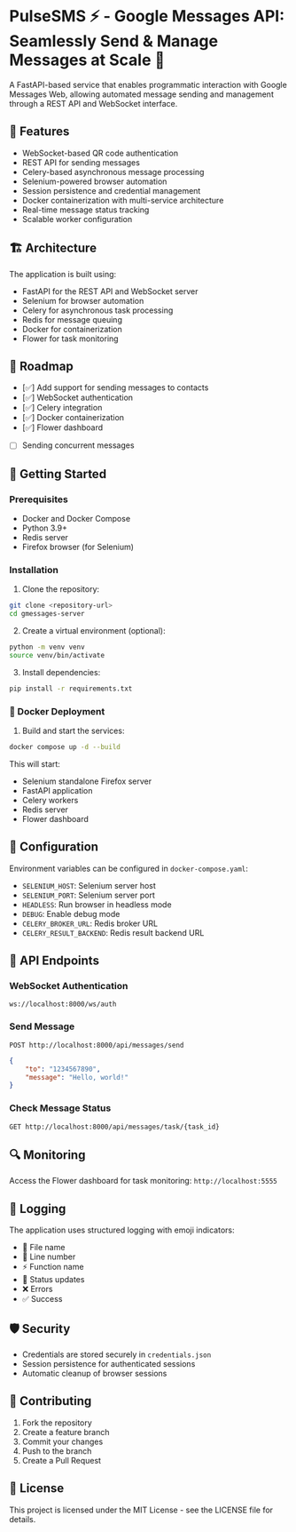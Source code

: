 # PulseSMS ⚡ - Google Messages API: Seamlessly Send & Manage Messages at Scale 🚀 

A FastAPI-based service that enables programmatic interaction with Google Messages Web, allowing automated message sending and management through a REST API and WebSocket interface.

## 🌟 Features

- WebSocket-based QR code authentication
- REST API for sending messages
- Celery-based asynchronous message processing
- Selenium-powered browser automation
- Session persistence and credential management
- Docker containerization with multi-service architecture
- Real-time message status tracking
- Scalable worker configuration

## 🏗️ Architecture

The application is built using:
- FastAPI for the REST API and WebSocket server
- Selenium for browser automation
- Celery for asynchronous task processing
- Redis for message queuing
- Docker for containerization
- Flower for task monitoring

## 🚧 Roadmap
- [✅] Add support for sending messages to contacts
- [✅] WebSocket authentication
- [✅] Celery integration
- [✅] Docker containerization
- [✅] Flower dashboard
- [ ] Sending concurrent messages

## 🚀 Getting Started

### Prerequisites

- Docker and Docker Compose
- Python 3.9+
- Redis server
- Firefox browser (for Selenium)

### Installation

1. Clone the repository:
```bash
git clone <repository-url>
cd gmessages-server
```

2. Create a virtual environment (optional):
```bash
python -m venv venv
source venv/bin/activate
```

3. Install dependencies:
```bash
pip install -r requirements.txt
```


### 🐳 Docker Deployment

1. Build and start the services:
```bash
docker compose up -d --build
```

This will start:
- Selenium standalone Firefox server
- FastAPI application
- Celery workers
- Redis server
- Flower dashboard

## 🔧 Configuration

Environment variables can be configured in `docker-compose.yaml`:

- `SELENIUM_HOST`: Selenium server host
- `SELENIUM_PORT`: Selenium server port
- `HEADLESS`: Run browser in headless mode
- `DEBUG`: Enable debug mode
- `CELERY_BROKER_URL`: Redis broker URL
- `CELERY_RESULT_BACKEND`: Redis result backend URL

## 📡 API Endpoints

### WebSocket Authentication
`ws://localhost:8000/ws/auth`

### Send Message
`POST http://localhost:8000/api/messages/send`
```json
{
    "to": "1234567890",
    "message": "Hello, world!"
}
```

### Check Message Status
`GET http://localhost:8000/api/messages/task/{task_id}`



## 🔍 Monitoring

Access the Flower dashboard for task monitoring:
`http://localhost:5555`


## 📝 Logging

The application uses structured logging with emoji indicators:
- 📁 File name
- 📍 Line number
- ⚡️ Function name
- 🔄 Status updates
- ❌ Errors
- ✅ Success

## 🛡️ Security

- Credentials are stored securely in `credentials.json`
- Session persistence for authenticated sessions
- Automatic cleanup of browser sessions

## 🤝 Contributing

1. Fork the repository
2. Create a feature branch
3. Commit your changes
4. Push to the branch
5. Create a Pull Request

## 📄 License

This project is licensed under the MIT License - see the LICENSE file for details.